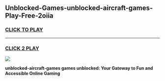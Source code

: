 
## Unblocked-Games-unblocked-aircraft-games-Play-Free-2oiia
<h3>
<a href="https://premium76.site?title=unblocked-aircraft-games&ref=24M">CLICK TO PLAY</a></h3>
<hr>

<h3>
<a href="https://premium76.site?title=unblocked-aircraft-games&ref=24M">CLICK 2 PLAY</a>
  
</h3>

<a href="https://premium76.site?title=unblocked-aircraft-games&ref=24M"><img src="https://clearcache.store/games.png"></a>


**unblocked-aircraft-games games unblocked: Your Gateway to Fun and Accessible Online Gaming**
